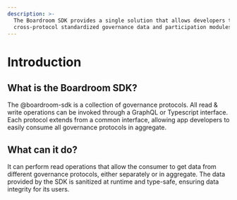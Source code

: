 ```yaml
---
description: >-
  The Boardroom SDK provides a single solution that allows developers to display
  cross-protocol standardized governance data and participation modules.
---
```


# Introduction

## What is the Boardroom SDK?

The @boardroom-sdk is a collection of governance protocols. All read & write operations can be invoked through a GraphQL or Typescript interface. Each protocol extends from a common interface, allowing app developers to easily consume all governance protocols in aggregate.

## What can it do?

It can perform read operations that allow the consumer to get data from different governance protocols, either separately or in aggregate. The data provided by the SDK is sanitized at runtime and type-safe, ensuring data integrity for its users.



